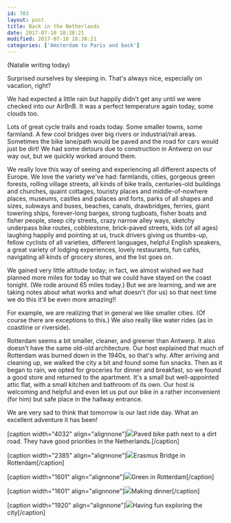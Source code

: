 ```yaml
---
id: 703
layout: post
title: Back in the Netherlands
date: 2017-07-10 18:38:21
modified: 2017-07-10 18:38:21
categories: ['Amsterdam to Paris and back']
---
```


(Natalie writing today)

Surprised ourselves by sleeping in. That's always nice, especially on vacation, right?

We had expected a little rain but happily didn't get any until we were checked into our AirBnB. It was a perfect temperature again today, some clouds too. 

Lots of great cycle trails and roads today. Some smaller towns, some farmland. A few cool bridges over big rivers or industrial/rail areas. Sometimes the bike lane/path would be paved and the road for cars would just be dirt! We had some detours due to construction in Antwerp on our way out, but we quickly worked around them.

We really love this way of seeing and experiencing all different aspects of Europe. We love the variety we've had: farmlands, cities, gorgeous green forests, rolling village streets, all kinds of bike trails, centuries-old buildings and churches, quaint cottages, touristy places and middle-of-nowhere places, museums, castles and palaces and forts, parks of all shapes and sizes, subways and buses, beaches, canals, drawbridges, ferries, giant towering ships, forever-long barges, strong tugboats, fisher boats and fisher people, steep city streets, crazy narrow alley ways, sketchy underpass bike routes, cobblestone, brick-paved streets, kids (of all ages) laughing happily and pointing at us, truck drivers giving us thumbs-up, fellow cyclists of all varieties, different languages, helpful English speakers, a great variety of lodging experiences, lovely restaurants, fun cafés, navigating all kinds of grocery stores, and the list goes on. 

We gained very little altitude today; in fact, we almost wished we had planned more miles for today so that we could have stayed on the coast tonight. (We rode around 65 miles today.) But we are learning, and we are taking notes about what works and what doesn't (for us) so that next time we do this it'll be even more amazing!!

For example, we are realizing that in general we like smaller cities. (Of course there are exceptions to this.) We also really like water rides (as in coastline or riverside).

Rotterdam seems a bit smaller, cleaner, and greener than Antwerp. It also doesn't have the same old-old architecture. Our host explained that much of Rotterdam was burned down in the 1940s, so that's why. After arriving and cleaning up, we walked the city a bit and found some fun snacks. Then as it began to rain, we opted for groceries for dinner and breakfast, so we found a good store and returned to the apartment. It's a small but well-appointed attic flat, with a small kitchen and bathroom of its own. Our host is welcoming and helpful and even let us put our bike in a rather inconvenient (for him) but safe place in the hallway entrance. 

We are very sad to think that tomorrow is our last ride day. What an excellent adventure it has been!

[caption width="4032" align="alignnone"]![](https://whitingpt.files.wordpress.com/2017/07/img_20170710_114323151.jpg)Paved bike path next to a dirt road. They have good priorities in the Netherlands.[/caption]

[caption width="2385" align="alignnone"]![](https://whitingpt.files.wordpress.com/2017/07/img_20170710_152333321.jpg)Erasmus Bridge in Rotterdam[/caption]

[caption width="1601" align="alignnone"]![](https://whitingpt.files.wordpress.com/2017/07/img_20170710_165728857.jpg)Green in Rotterdam[/caption]

[caption width="1601" align="alignnone"]![](https://whitingpt.files.wordpress.com/2017/07/img_20170710_183027953.jpg)Making dinner[/caption]

[caption width="1920" align="alignnone"]![](https://whitingpt.files.wordpress.com/2017/07/img-vid_20170710_18024394421983000.png)Having fun exploring the city[/caption]
